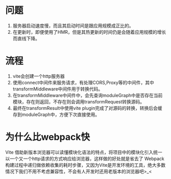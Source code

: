 # 问题
1. 服务器启动速度慢，而且其启动时间是跟应用规模成正比的。
2. 在更新时，即便使用了HMR，但是其热更新的时间仍是会随着应用规模的增长而直线下降。

# 流程
1. vite会创建一个http服务器
2. 使用connect中间件来服务请求，有处理CORS,Proxy等的中间件，其中transformMiddleware中间件用于转换代码。
3. 在transformMiddleware中间件中，会先查询moduleGraph中是否存在当前模块，存在则返回，不存在则会调用transformRequest转换源码。
4. 最终在transformResult中使用vite plugin完成了对源码的转换，转换后会缓存到moduleGraph中，方便下次直接使用。

# 为什么比webpack快
Vite 借助新版本浏览器可以读懂模块化语法的特点，将项目中的模块化引入统一以一个又一个http请求的方式响应给浏览器，这样做的好处就是省去了 Webpack 构建过程中递归做依赖收集的耗时步骤，又因为Vite是开发环境的工具，绝大多数情况下我们不用不考虑兼容性，不会有人开发时还用老版本的浏览器吧>_<